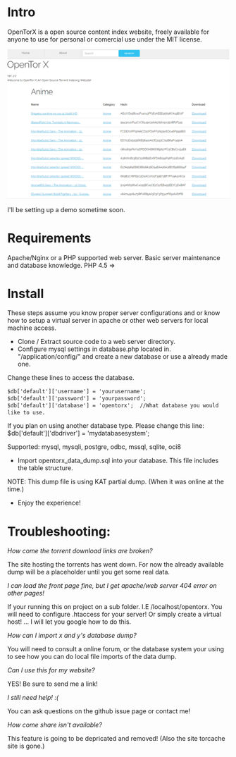 # Intro

OpenTorX is a open source content index website, freely available for anyone to 
use for personal or comercial use under the MIT license.

![preview](https://raw.githubusercontent.com/ajm113/Open-Tor-X/master/preview.png)

I'll be setting up a demo sometime soon.


# Requirements

Apache/Nginx or a PHP supported web server.
Basic server maintenance and database knowledge.
PHP 4.5 =>

# Install

These steps assume you know proper server configurations and or know how to setup a virtual server
in apache or other web servers for local machine access.

- Clone / Extract source code to a web server directory.
- Configure mysql settings in database.php located in. "/application/config/" and create a new database or use a already made one.

Change these lines to access the database.

```
$db['default']['username'] = 'yourusername';
$db['default']['password'] = 'yourpassword';
$db['default']['database'] = 'opentorx';  //What database you would like to use.
```

If you plan on using another database type. Please change this line:
$db['default']['dbdriver'] = 'mydatabasesystem';

Supported:  mysql, mysqli, postgre, odbc, mssql, sqlite, oci8

- Import opentorx_data_dump.sql into your database. This file includes the table structure.

NOTE: This dump file is using KAT partial dump. (When it was online at the time.)

- Enjoy the experience!

# Troubleshooting:

*How come the torrent download links are broken?*

The site hosting the torrents has went down. For now the already available dump will be a placeholder until you get some real data.

*I can load the front page fine, but I get apache/web server 404 error on other pages!*

If your running this on project on a sub folder. I.E /localhost/opentorx. You will
need to configure .htaccess for your server! Or simply create a virtual host!
... I will let you google how to do this.

*How can I import x and y's database dump?*

You will need to consult a online forum, or the database system your using to see how you
can do local file imports of the data dump.

*Can I use this for my website?*

YES! Be sure to send me a link!

*I still need help! :(*

You can ask questions on the github issue page or contact me!

*How come share isn't available?*

This feature is going to be depricated and removed! (Also the site torcache site is gone.)